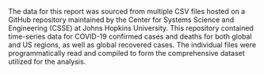 The data for this report was sourced from multiple CSV files hosted on a GitHub repository maintained by the Center for Systems Science and Engineering (CSSE) at Johns Hopkins University. This repository contained time-series data for COVID-19 confirmed cases and deaths for both global and US regions, as well as global recovered cases. The individual files were programmatically read and compiled to form the comprehensive dataset utilized for the analysis.
